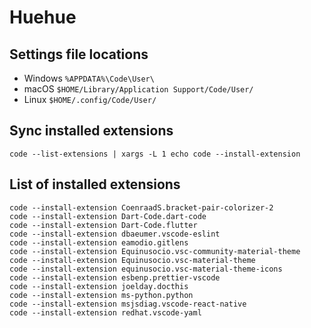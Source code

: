 # Huehue

## Settings file locations

- Windows `%APPDATA%\Code\User\`
- macOS `$HOME/Library/Application Support/Code/User/`
- Linux `$HOME/.config/Code/User/`

## Sync installed extensions

`code --list-extensions | xargs -L 1 echo code --install-extension`

## List of installed extensions

```
code --install-extension CoenraadS.bracket-pair-colorizer-2
code --install-extension Dart-Code.dart-code
code --install-extension Dart-Code.flutter
code --install-extension dbaeumer.vscode-eslint
code --install-extension eamodio.gitlens
code --install-extension Equinusocio.vsc-community-material-theme
code --install-extension Equinusocio.vsc-material-theme
code --install-extension equinusocio.vsc-material-theme-icons
code --install-extension esbenp.prettier-vscode
code --install-extension joelday.docthis
code --install-extension ms-python.python
code --install-extension msjsdiag.vscode-react-native
code --install-extension redhat.vscode-yaml
```
